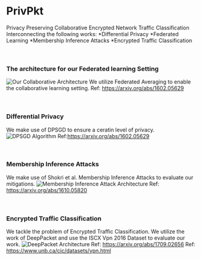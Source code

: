 # PrivPkt
Privacy Preserving Collaborative Encrypted Network Traffic Classification 
<br> 
Interconnecting the following works: 
*Differential Privacy
*Federated Learning
*Membership Inference Attacks
*Encrypted Traffic Classification
<br> 
<br> 
<br> 
### The architecture for our Federated learning Setting
![Our Collaborative Architecture](https://raw.githubusercontent.com/PrivPkt/PrivPkt/master/privpkt.PNG)
We utilize Federated Averaging to enable the collaborative learning setting. 
Ref: https://arxiv.org/abs/1602.05629
<br> 
<br> 
<br> 
### Differential Privacy
We make use of DPSGD to ensure a ceratin level of privacy.  
![DPSGD Algorithm](https://raw.githubusercontent.com/PrivPkt/PrivPkt/master/dpsgd.PNG)
Ref:https://arxiv.org/abs/1602.05629
<br> 
<br> 
<br> 
### Membership Inference Attacks 
We make use of Shokri et al. Membership Inference Attacks to evaluate our mitigations. 
![Membership Inference Attack Architecture](https://raw.githubusercontent.com/PrivPkt/PrivPkt/master/mia.PNG)
Ref: https://arxiv.org/abs/1610.05820
<br> 
<br> 
<br> 
### Encrypted Traffic Classification
We tackle the problem of Encrypted Traffic Classification. 
We utilize the work of DeepPacket and use the ISCX Vpn 2016 Dataset to evaluate our work. 
![DeepPacket Architecture](https://raw.githubusercontent.com/PrivPkt/PrivPkt/master/deeppacket.PNG)
Ref: https://arxiv.org/abs/1709.02656
Ref: https://www.unb.ca/cic/datasets/vpn.html

